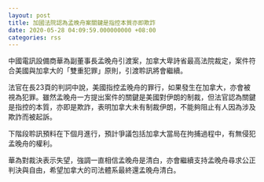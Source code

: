 ```yaml
---
layout: post
title: 加國法院認為孟晚舟案關鍵是指控本質亦即欺詐
date: 2020-05-28 04:09:59.000000000 +08:00
categories: rss
---
```


中國電訊設備商華為副董事長孟晚舟引渡案，加拿大卑詩省最高法院裁定，案件符合美國與加拿大的「雙重犯罪」原則，引渡聆訊將會繼續。

法官在長23頁的判詞中說，美國指控孟晚舟的罪行，如果發生在加拿大，亦會被視為犯罪。雖然孟晚舟一方提出案件的關鍵是美國對伊朗的制裁，但法官認為關鍵是指控的本質，亦即是欺詐，表明加拿大未有制裁伊朗，不能夠阻止有人因為涉及欺詐而被起訴。

下階段聆訊預料在下個月進行，預計爭議包括加拿大當局在拘捕過程中，有無侵犯孟晚舟的權利。

華為對裁決表示失望，強調一直相信孟晚舟是清白，亦會繼續支持孟晚舟尋求公正判決與自由，希望加拿大的司法體系最終還孟晚舟清白。
